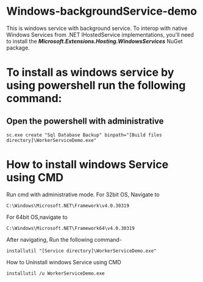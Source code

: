# Windows-backgroundService-demo
This is windows service with background service.
To interop with native Windows Services from .NET IHostedService implementations, you'll need to install the **_Microsoft.Extensions.Hosting.WindowsServices_** NuGet package.

# To install as windows service by using **powershell** run the following command:
## Open the powershell with administrative
```
sc.exe create "Sql Database Backup" binpath="[Build files directory]\WorkerServiceDemo.exe"
```

# How to install windows Service using CMD

Run cmd with administrative mode.
For 32bit OS, Navigate to 
```
C:\Windows\Microsoft.NET\Framework\v4.0.30319
```
For 64bit OS,navigate to
```
C:\Windows\Microsoft.NET\Framework64\v4.0.30319
```
After navigating, Run the following command-
```
installutil "[Service directory]\WorkerServiceDemo.exe"
```

How to Uninstall windows Service using CMD
```
installutil /u WorkerServiceDemo.exe
```

